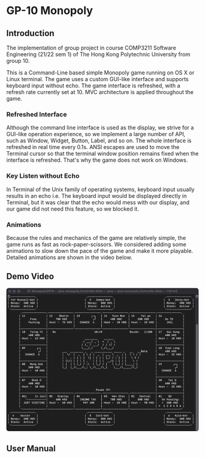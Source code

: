# GP-10 Monopoly
## Introduction
The implementation of group project in course COMP3211 Software Engineering (21/22 sem 1) of The Hong Kong Polytechnic 
University from group 10.

This is a Command-Line based simple Monopoly game running on OS X or Linux terminal. The game uses a custom GUI-like 
interface and supports keyboard input without echo. The game interface is refreshed, with a refresh rate currently set 
at 10. MVC architecture is applied throughout the game.


### Refreshed Interface
Although the command line interface is used as the display, we strive for a GUI-like operation experience, so we 
implement a large number of API, such as Window, Widget, Button, Label, and so on. The whole interface
is refreshed in real time every 0.1s. ANSI escapes are used to move the Terminal cursor so that the terminal window 
position remains fixed when the interface is refreshed. That's why the game does not work on Windows.
### Key Listen without Echo
In Terminal of the Unix family of operating systems, keyboard input usually results in an echo i.e. The keyboard input
would be displayed directly in Terminal, but it was clear that the echo would mess with our display, and our game 
did not need this feature, so we blocked it.
### Animations
Because the rules and mechanics of the game are relatively simple, the game runs as fast as rock-paper-scissors. We 
considered adding some animations to slow down the pace of the game and make it more playable. Detailed animations are 
shown in the video below.

## Demo Video
[![Watch the video](images/gameboard.png)](https://www.youtube-nocookie.com/embed/D5y0iqo7b1o)

## User Manual

